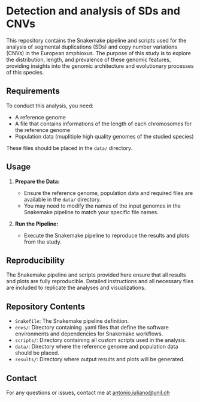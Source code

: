 # Detection and analysis of SDs and CNVs 

This repository contains the Snakemake pipeline and scripts used for the analysis of segmental duplications (SDs) and copy number variations (CNVs) in the European amphioxus. The purpose of this study is to explore the distribution, length, and prevalence of these genomic features, providing insights into the genomic architecture and evolutionary processes of this species.

## Requirements

To conduct this analysis, you need:
- A reference genome
- A file that contains informations of the length of each chromosomes for the reference genome 
- Population data (muplitiple high quality genomes of the studied species)

These files should be placed in the `data/` directory.

## Usage

1. **Prepare the Data:**
   - Ensure the reference genome, population data and required files are available in the `data/` directory.
   - You may need to modify the names of the input genomes in the Snakemake pipeline to match your specific file names.

2. **Run the Pipeline:**
   - Execute the Snakemake pipeline to reproduce the results and plots from the study.

## Reproducibility

The Snakemake pipeline and scripts provided here ensure that all results and plots are fully reproducible. Detailed instructions and all necessary files are included to replicate the analyses and visualizations.

## Repository Contents

- `Snakefile`: The Snakemake pipeline definition.
- `envs/`: Directory containing .yaml files that define the software environments and dependencies for Snakemake workflows.
- `scripts/`: Directory containing all custom scripts used in the analysis.
- `data/`: Directory where the reference genome and population data should be placed.
- `results/`: Directory where output results and plots will be generated.

## Contact

For any questions or issues, contact me at antonio.iuliano@unil.ch
